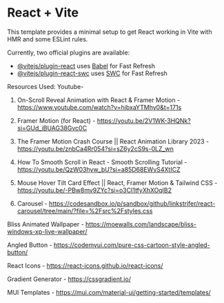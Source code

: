 # React + Vite

This template provides a minimal setup to get React working in Vite with HMR and some ESLint rules.

Currently, two official plugins are available:

- [@vitejs/plugin-react](https://github.com/vitejs/vite-plugin-react/blob/main/packages/plugin-react/README.md) uses [Babel](https://babeljs.io/) for Fast Refresh
- [@vitejs/plugin-react-swc](https://github.com/vitejs/vite-plugin-react-swc) uses [SWC](https://swc.rs/) for Fast Refresh


Resources Used:
Youtube-
1. On-Scroll Reveal Animation with React & Framer Motion - https://www.youtube.com/watch?v=hjbxaYTMhy0&t=171s
2. Framer Motion (for React) - https://youtu.be/2V1WK-3HQNk?si=GUd_iBUAG38Gvc0C
3. The Framer Motion Crash Course || React Animation Library 2023 - https://youtu.be/znbCa4Rr054?si=sZ6y2cS9s-0LZ_wn
4. How To Smooth Scroll in React - Smooth Scrolling Tutorial -https://youtu.be/QzW03hyw_bU?si=a85D68EWvS4XtICZ
5. Mouse Hover Tilt Card Effect || React, Framer Motion & Tailwind CSS - https://youtu.be/-PBw8mv9ZYc?si=o3CI1tfyXhXOqlB2

6. Carousel - https://codesandbox.io/p/sandbox/github/linkstrifer/react-carousel/tree/main/?file=%2Fsrc%2Fstyles.css

Bliss Animated Wallpaper - https://moewalls.com/landscape/bliss-windows-xp-live-wallpaper/

Angled Button - https://codemyui.com/pure-css-cartoon-style-angled-button/

React Icons - https://react-icons.github.io/react-icons/

Gradient Generator - https://cssgradient.io/

MUI Templates - https://mui.com/material-ui/getting-started/templates/